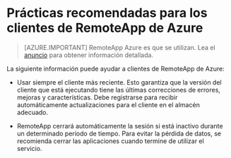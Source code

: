 
<properties
    pageTitle="Procedimientos recomendados para clientes de RemoteApp de Azure | Microsoft Azure"
    description="Obtenga más información sobre los procedimientos recomendados para el uso de los clientes de RemoteApp"
    services="remoteapp"
    documentationCenter=""
    authors="lizap"
    manager="mbaldwin" />

<tags
    ms.service="remoteapp"
    ms.workload="compute"
    ms.tgt_pltfrm="na"
    ms.devlang="na"
    ms.topic="article"
    ms.date="08/15/2016"
    ms.author="elizapo" />



# <a name="best-practices-for-azure-remoteapp-clients"></a>Prácticas recomendadas para los clientes de RemoteApp de Azure

> [AZURE.IMPORTANT]
> RemoteApp Azure es que se utilizan. Lea el [anuncio](https://go.microsoft.com/fwlink/?linkid=821148) para obtener información detallada.

La siguiente información puede ayudar a clientes de RemoteApp de Azure:

- Usar siempre el cliente más reciente. Esto garantiza que la versión del cliente que está ejecutando tiene las últimas correcciones de errores, mejoras y características. Debe registrarse para recibir automáticamente actualizaciones para el cliente en el almacén adecuado.

- RemoteApp cerrará automáticamente la sesión si está inactivo durante un determinado período de tiempo. Para evitar la pérdida de datos, se recomienda cerrar las aplicaciones cuando termine de utilizar el servicio.
